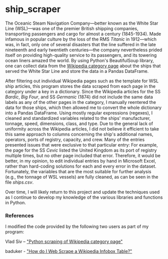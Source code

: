 # ship_scraper
 
The Oceanic Steam Navigation Company—better known as the White Star Line (WSL)—was one of the premier British shipping companies, transporting passengers and cargo for almost a century (1845-1934). Made infamous in popular culture by the loss of the RMS <i>Titanic</i> in 1912—which was, in fact, only one of several disasters that the line suffered in the late nineteenth and early twentieth centuries—the company nevertheless prided itself on providing high-quality service to its passengers, and its towering ocean liners amazed the world. By using Python's BeautifulSoup library, one can collect data from the <a href="https://en.wikipedia.org/wiki/Category:Ships_of_the_White_Star_Line">Wikipedia category page</a> about the ships that served the White Star Line and store the data in a Pandas DataFrame.

After filtering out individual Wikipedia pages such as the template for WSL ship articles, this program stores the data scraped from each page in the category under a key in a dictionary. Since the Wikipedia articles for the SS <i>Bardic</i>, <i>Big Four</i>, and SS <i>Germanic</i> (1874) did not include the same data labels as any of the other pages in the category, I manually reentered the data for those ships, which then allowed me to convert the whole dictionary into a Pandas DataFrame. Using mostly regular expressions (regexes), I cleaned and standardized variables related to the ships' manufacturer, tonnage, speed, dimensions, class, and type. Due to the general lack of uniformity across the Wikipedia articles, I did not believe it efficient to take this same approach to columns concerning the ship's additional names, operators, ports of registry, capacity, and crew. Many of the entries presented issues that were exclusive to that particular entry: For example, the page for the SS <i>Cevic</i> listed the United Kingdom as its port of registry multiple times, but no other page included that error. Therefore, it would be better, in my opinion, to edit individual entries by hand in Microsoft Excel, rather than hard-coding solutions for each and every error in the dataset. Fortunately, the variables that are the most suitable for further analysis (e.g., the tonnage of WSL vessels) are fully cleaned, as can be seen in the file <i>ships.csv</i>.

Over time, I will likely return to this project and update the techniques used as I continue to develop my knowledge of the various libraries and functions in Python.

### References
I modified the code provided by the following two users as part of my program:

Vlad Siv – <a href="https://stackoverflow.com/questions/70233801/python-scraping-of-wikipedia-category-page">"Python scraping of Wikipedia category page"</a><p>
baduker - <a href="http://5.9.10.113/64256790/how-do-i-web-scrape-a-wikipedia-infobox-table">"How do I Web Scrape a Wikipedia Infobox Table?"</a>
